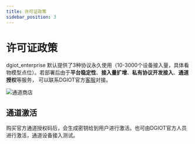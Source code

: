 ```yaml
---
title: 许可证政策
sidebar_position: 3
---
```


# 许可证政策

dgiot_enterprise 默认提供了3种协议永久使用（10-3000个设备接入量，具体看物模型点位）。若部署后由于**平台稳定性**、**接入量扩增**、**私有协议开发接入**、**通道授权**等服务，
可以联系DGIOT官方[客服](https://dgiot-1253666439.cos.ap-shanghai-fsi.myqcloud.com/shuwa_tech/zh/news/%E5%B0%8F%E8%BF%AA%E5%BE%AE%E4%BF%A1.jpg)对接。

![通道商店](https://dgiot-1253666439.cos.ap-shanghai-fsi.myqcloud.com/dgiot_enterprise/zh/product_overview/%E9%80%9A%E9%81%93%E5%95%86%E5%BA%97.png)

## 通道激活

购买官方通道授权码后，会生成密钥给到用户进行激活。也可由DGIOT官方人员进行激活，通道设备接入测试。